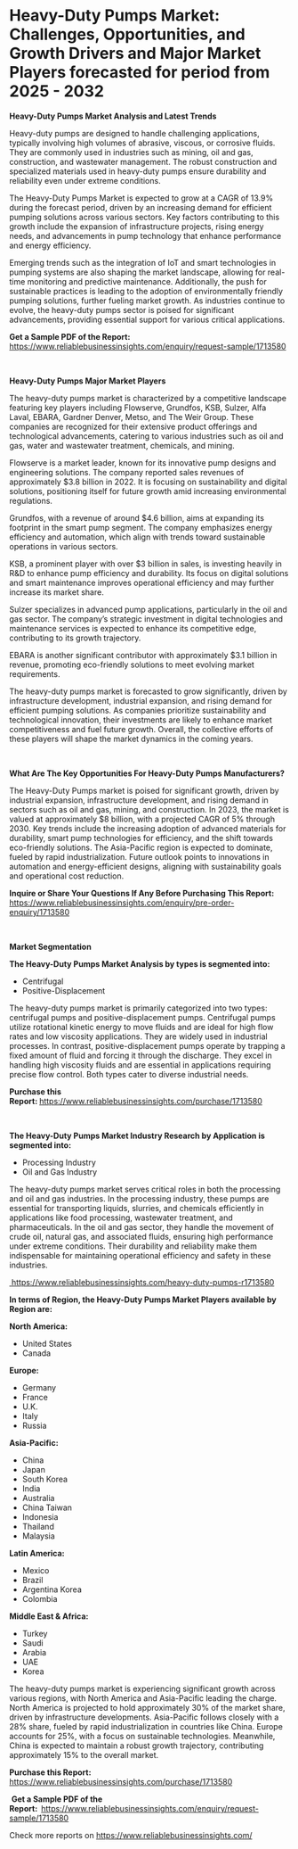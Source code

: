 <p><h1>Heavy-Duty Pumps Market: Challenges, Opportunities, and Growth Drivers and Major Market Players forecasted for period from 2025 - 2032</h1></p><p><strong>Heavy-Duty Pumps Market Analysis and Latest Trends</strong></p>
<p><p>Heavy-duty pumps are designed to handle challenging applications, typically involving high volumes of abrasive, viscous, or corrosive fluids. They are commonly used in industries such as mining, oil and gas, construction, and wastewater management. The robust construction and specialized materials used in heavy-duty pumps ensure durability and reliability even under extreme conditions.</p><p>The Heavy-Duty Pumps Market is expected to grow at a CAGR of 13.9% during the forecast period, driven by an increasing demand for efficient pumping solutions across various sectors. Key factors contributing to this growth include the expansion of infrastructure projects, rising energy needs, and advancements in pump technology that enhance performance and energy efficiency. </p><p>Emerging trends such as the integration of IoT and smart technologies in pumping systems are also shaping the market landscape, allowing for real-time monitoring and predictive maintenance. Additionally, the push for sustainable practices is leading to the adoption of environmentally friendly pumping solutions, further fueling market growth. As industries continue to evolve, the heavy-duty pumps sector is poised for significant advancements, providing essential support for various critical applications.</p></p>
<p><strong>Get a Sample PDF of the Report:&nbsp;</strong> <a href="https://www.reliablebusinessinsights.com/enquiry/request-sample/1713580?utm_campaign=75&utm_medium=2&utm_source=Github&utm_content=ia&utm_term=11012025&utm_id=heavy-duty-pumps">https://www.reliablebusinessinsights.com/enquiry/request-sample/1713580</a></p>
<p>&nbsp;</p>
<p><strong>Heavy-Duty Pumps Major Market Players</strong></p>
<p><p>The heavy-duty pumps market is characterized by a competitive landscape featuring key players including Flowserve, Grundfos, KSB, Sulzer, Alfa Laval, EBARA, Gardner Denver, Metso, and The Weir Group. These companies are recognized for their extensive product offerings and technological advancements, catering to various industries such as oil and gas, water and wastewater treatment, chemicals, and mining.</p><p>Flowserve is a market leader, known for its innovative pump designs and engineering solutions. The company reported sales revenues of approximately $3.8 billion in 2022. It is focusing on sustainability and digital solutions, positioning itself for future growth amid increasing environmental regulations.</p><p>Grundfos, with a revenue of around $4.6 billion, aims at expanding its footprint in the smart pump segment. The company emphasizes energy efficiency and automation, which align with trends toward sustainable operations in various sectors.</p><p>KSB, a prominent player with over $3 billion in sales, is investing heavily in R&D to enhance pump efficiency and durability. Its focus on digital solutions and smart maintenance improves operational efficiency and may further increase its market share.</p><p>Sulzer specializes in advanced pump applications, particularly in the oil and gas sector. The company’s strategic investment in digital technologies and maintenance services is expected to enhance its competitive edge, contributing to its growth trajectory.</p><p>EBARA is another significant contributor with approximately $3.1 billion in revenue, promoting eco-friendly solutions to meet evolving market requirements.</p><p>The heavy-duty pumps market is forecasted to grow significantly, driven by infrastructure development, industrial expansion, and rising demand for efficient pumping solutions. As companies prioritize sustainability and technological innovation, their investments are likely to enhance market competitiveness and fuel future growth. Overall, the collective efforts of these players will shape the market dynamics in the coming years.</p></p>
<p>&nbsp;</p>
<p><strong>What Are The Key Opportunities For Heavy-Duty Pumps Manufacturers?</strong></p>
<p><p>The Heavy-Duty Pumps market is poised for significant growth, driven by industrial expansion, infrastructure development, and rising demand in sectors such as oil and gas, mining, and construction. In 2023, the market is valued at approximately $8 billion, with a projected CAGR of 5% through 2030. Key trends include the increasing adoption of advanced materials for durability, smart pump technologies for efficiency, and the shift towards eco-friendly solutions. The Asia-Pacific region is expected to dominate, fueled by rapid industrialization. Future outlook points to innovations in automation and energy-efficient designs, aligning with sustainability goals and operational cost reduction.</p></p>
<p><strong>Inquire or Share Your Questions If Any Before Purchasing This Report:</strong> <a href="https://www.reliablebusinessinsights.com/enquiry/pre-order-enquiry/1713580?utm_campaign=75&utm_medium=2&utm_source=Github&utm_content=ia&utm_term=11012025&utm_id=heavy-duty-pumps">https://www.reliablebusinessinsights.com/enquiry/pre-order-enquiry/1713580</a></p>
<p>&nbsp;</p>
<p><strong>Market Segmentation</strong></p>
<p><strong>The Heavy-Duty Pumps Market Analysis by types is segmented into:</strong></p>
<p><ul><li>Centrifugal</li><li>Positive-Displacement</li></ul></p>
<p><p>The heavy-duty pumps market is primarily categorized into two types: centrifugal pumps and positive-displacement pumps. Centrifugal pumps utilize rotational kinetic energy to move fluids and are ideal for high flow rates and low viscosity applications. They are widely used in industrial processes. In contrast, positive-displacement pumps operate by trapping a fixed amount of fluid and forcing it through the discharge. They excel in handling high viscosity fluids and are essential in applications requiring precise flow control. Both types cater to diverse industrial needs.</p></p>
<p><strong>Purchase this Report:&nbsp;</strong><a href="https://www.reliablebusinessinsights.com/purchase/1713580?utm_campaign=75&utm_medium=2&utm_source=Github&utm_content=ia&utm_term=11012025&utm_id=heavy-duty-pumps">https://www.reliablebusinessinsights.com/purchase/1713580</a></p>
<p>&nbsp;</p>
<p><strong>The Heavy-Duty Pumps Market Industry Research by Application is segmented into:</strong></p>
<p><ul><li>Processing Industry</li><li>Oil and Gas Industry</li></ul></p>
<p><p>The heavy-duty pumps market serves critical roles in both the processing and oil and gas industries. In the processing industry, these pumps are essential for transporting liquids, slurries, and chemicals efficiently in applications like food processing, wastewater treatment, and pharmaceuticals. In the oil and gas sector, they handle the movement of crude oil, natural gas, and associated fluids, ensuring high performance under extreme conditions. Their durability and reliability make them indispensable for maintaining operational efficiency and safety in these industries.</p></p>
<p><a href="https://www.reliablebusinessinsights.com/heavy-duty-pumps-r1713580?utm_campaign=75&utm_medium=2&utm_source=Github&utm_content=ia&utm_term=11012025&utm_id=heavy-duty-pumps">&nbsp;https://www.reliablebusinessinsights.com/heavy-duty-pumps-r1713580</a></p>
<p><strong>In terms of Region, the Heavy-Duty Pumps Market Players available by Region are:</strong></p>
<p>
    <p> <strong> North America: </strong>
        <ul>
            <li>United States</li>
            <li>Canada</li>
        </ul>
        </p> 
    <p> <strong> Europe: </strong>
        <ul>
            <li>Germany</li>
            <li>France</li>
            <li>U.K.</li>
            <li>Italy</li>
            <li>Russia</li>
        </ul>
        </p> 
    <p> <strong> Asia-Pacific: </strong>
        <ul>
            <li>China</li>
            <li>Japan</li>
            <li>South Korea</li>
            <li>India</li>
            <li>Australia</li>
            <li>China Taiwan</li>
            <li>Indonesia</li>
            <li>Thailand</li>
            <li>Malaysia</li>
        </ul>
        </p> 
    <p> <strong> Latin America: </strong>
        <ul>
            <li>Mexico</li>
            <li>Brazil</li>
            <li>Argentina Korea</li>
            <li>Colombia</li>
        </ul>
        </p> 
    <p> <strong> Middle East & Africa: </strong>
        <ul>
            <li>Turkey</li>
            <li>Saudi</li>
            <li>Arabia</li>
            <li>UAE</li>
            <li>Korea</li>
        </ul>
    </p>
    </p>
<p><p>The heavy-duty pumps market is experiencing significant growth across various regions, with North America and Asia-Pacific leading the charge. North America is projected to hold approximately 30% of the market share, driven by infrastructure developments. Asia-Pacific follows closely with a 28% share, fueled by rapid industrialization in countries like China. Europe accounts for 25%, with a focus on sustainable technologies. Meanwhile, China is expected to maintain a robust growth trajectory, contributing approximately 15% to the overall market.</p></p>
<p><strong>Purchase this Report: </strong><a href="https://www.reliablebusinessinsights.com/purchase/1713580?utm_campaign=75&utm_medium=2&utm_source=Github&utm_content=ia&utm_term=11012025&utm_id=heavy-duty-pumps">https://www.reliablebusinessinsights.com/purchase/1713580</a></p>
<p>&nbsp;<strong>Get a Sample PDF of the Report:&nbsp;&nbsp;</strong><a href="https://www.reliablebusinessinsights.com/enquiry/request-sample/1713580?utm_campaign=75&utm_medium=2&utm_source=Github&utm_content=ia&utm_term=11012025&utm_id=heavy-duty-pumps">https://www.reliablebusinessinsights.com/enquiry/request-sample/1713580</a></p>
<p><strong></strong></p>
<p>Check more reports on <a href="https://www.reliablebusinessinsights.com/?utm_campaign=75&utm_medium=2&utm_source=Github&utm_content=ia&utm_term=11012025&utm_id=heavy-duty-pumps">https://www.reliablebusinessinsights.com/</a></p>